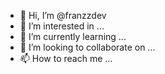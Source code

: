 - 👋 Hi, I’m @franzzdev
- 👀 I’m interested in ...
- 🌱 I’m currently learning ...
- 💞️ I’m looking to collaborate on ...
- 📫 How to reach me ...

<!---
franzzdev/franzzdev Franzz Bir Marka
--->
